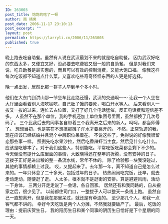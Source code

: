 ```yaml
---
ID: 263003
post_title: 饱饱的吃了一顿
author: 南 靖男
post_date: 2006-11-17 23:10:13
post_excerpt: ""
layout: post
permalink: https://larryli.cn/2006/11/263003
published: true
---
```

晚上跑去吃自助餐。虽然有人说在武汉最划不来的就是吃自助餐。
因为武汉好吃的东西太多，又便宜又好，没必要去吃费钱又很一般的自助餐。
但是对我们来说，吃自助餐是最实惠的，而且可以有效的控制消费，又能大饱口福。
像我这样每次吃饭都不知道点什么菜，又喜欢吃些奇奇怪怪东西的人更是好选择。
<!--more-->晚一点出发，居然比那一群子人早到半个多小时。
他们在大东门到洪山那一节坐车比走路还慢，武汉的交通啊～～
让我一个人坐在大厅里面看着别人海吃猛吃，自己肚子饿的要死，喝白开水等人。
后来看别人一拔又一拔的过来，连忙去占位置，又打了好几个电话猛催，反正电话费和短信差不多。
人虽然不在那个单位，我的手机还加上单位集团号里面，虽然都换了几次号码了。
三个比我后去的同事各自带着三个我离开之后来的新人。呵呵，都当师傅了。
想想当初，也是实在不想搅那摊子浑水才要离开的。
不然，正常轨迹的我，现在应该已经结婚并且混个中层职位呆着在。
不说这些了。免得说的好像我很留恋那些事一样。
照例先吃水果沙拉，然后吃香辣虾当主食，然后见什么吃什么。
应该是吃够本了。对于我们这些人，特别能吃。平常吃饭吃菜都会剩下不少的。
今天倒没有提什么库里面的事情，大致晓得还在整年的折腾，没有安神的日子。
这拨子正好是进出粮的整一条流水线，常年不休的。
除了检验那一块我没碰过，其他的事情都赖上过我。
哎，又提起来了。去年那一年，真不知道自己是怎么过来的。一年只休息了二十多天，包括过年的日子。
热热闹闹吃完饭，还早，就去走动走动，随便逛了逛。
人太多，根本就不是逛街的安排。算是避避风雨，活动一下身体。
三两分开走走说了一会话，各自回家。
居然还有和我同路的，自从搬家之后，很少见了。
以前都住司门口，一整拔子人可以整天一条线上跑。
虽然自己一直想离开，但是我在那里呆过，就还是有牵连的。
至少那几个人，和我一点客气都不讲的。
幸好今天吃饭是两个人分摊，不然我就要破产了。
最后，吃饭的理由：提前庆贺生日。
我的阳历生日和某个同事的阴历生日恰好是下个星期的同一天。